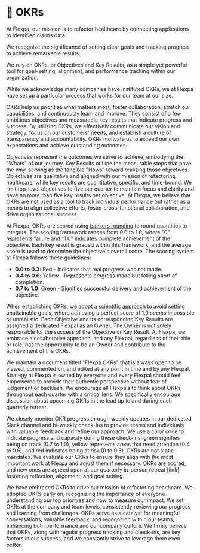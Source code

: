 # 🚦 OKRs

At Flexpa, our mission is to refactor healthcare by connecting applications to identified claims data.

We recognize the significance of setting clear goals and tracking progress to achieve remarkable results.

We rely on OKRs, or Objectives and Key Results, as a simple yet powerful tool for goal-setting, alignment, and performance tracking within our organization. 

While we acknowledge many companies have instituted OKRs, we at Flexpa have set up a particular process that works for our team at our size. 

OKRs help us prioritize what matters most, foster collaboration, stretch our capabilities, and continuously learn and improve. They consist of a few ambitious objectives and measurable key results that indicate progress and success. By utilizing OKRs, we effectively communicate our vision and strategy, focus on our customers' needs, and establish a culture of transparency and accountability. OKRs motivate us to exceed our own expectations and achieve outstanding outcomes.

Objectives represent the outcomes we strive to achieve, embodying the "Whats" of our journey. Key Results outline the measurable steps that pave the way, serving as the tangible "Hows" toward realizing those objectives. Objectives are qualitative and aligned with our mission of refactoring healthcare, while key results are quantitative, specific, and time-bound. We limit top-level objectives to five per quarter to maintain focus and clarity and have no more than five key results per objective. At Flexpa, we believe that OKRs are not used as a tool to track individual performance but rather as a means to align collective efforts, foster cross-functional collaboration, and drive organizational success. 

At Flexpa, OKRs are scored using [bankers rounding](https://wiki.c2.com/?BankersRounding) to round quantities to integers. The scoring framework ranges from 0.0 to 1.0, where "0" represents failure and "1.0" indicates complete achievement of the objective. Each key result is graded within this framework, and the average score is used to determine the objective's overall score. The scoring system at Flexpa follows these guidelines:

* **0.0 to 0.3**: Red - Indicates that real progress was not made.
* **0.4 to 0.6**: Yellow - Represents progress made but falling short of completion.
* **0.7 to 1.0**: Green - Signifies successful delivery and achievement of the objective.

When establishing OKRs, we adopt a scientific approach to avoid setting unattainable goals, where achieving a perfect score of 1.0 seems impossible or unrealistic. Each Objective and its corresponding Key Results are assigned a dedicated Flexpal as an Owner. The Owner is not solely responsible for the success of the Objective or Key Result. At Flexpa, we embrace a collaborative approach, and any Flexpal, regardless of their title or role, has the opportunity to be an Owner and contribute to the achievement of the OKRs.

We maintain a document titled "Flexpa OKRs" that is always open to be viewed, commented on, and edited at any point in time and by any Flexpal. Strategy at Flexpa is owned by everyone and every Flexpal should feel empowered to provide their authentic perspective without fear of judgement or backlash. We encourage all Flexpals to think about OKRs throughout each quarter with a critical lens. We specifically encourage discussion about upcoming OKRs in the lead up to and during each quarterly retreat.

We closely monitor OKR progress through weekly updates in our dedicated Slack channel and bi-weekly check-ins to provide teams and individuals with valuable feedback and refine our approach. We use a color code to indicate progress and capacity during these check-ins: green signifies being on track (0.7 to 1.0), yellow represents areas that need attention (0.4 to 0.6), and red indicates being at risk (0 to 0.3). OKRs are not static mandates. We evaluate our OKRs to ensure they align with the most important work at Flexpa and adjust them if necessary. OKRs are scored, and new ones are agreed upon at our quarterly in-person retreat [link], fostering reflection, alignment, and goal setting. 

We have embraced OKRs to drive our mission of refactoring healthcare. We adopted OKRs early on, recognizing the importance of everyone understanding our top priorities and how to measure our impact. We set OKRs at the company and team levels, consistently reviewing our progress and learning from challenges. OKRs serve as a catalyst for meaningful conversations, valuable feedback, and recognition within our teams, enhancing both performance and our company culture. We firmly believe that OKRs, along with regular progress tracking and check-ins, are key factors in our success, and we constantly strive to leverage them even better.
